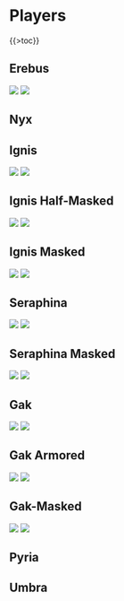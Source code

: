 Players
=======

{{\>toc}}

Erebus
------

![](http://www.xonotic.org/m/uploads/2010/05/1212771690994-500x312.png) ![](http://www.xonotic.org/m/uploads/2010/05/412771687019-500x312.png)

<Insert creative description here>

Nyx
---

<Insert creative description here>

Ignis
-----

![](http://www.xonotic.org/m/uploads/2010/05/1412771695040-500x312.png) ![](http://www.xonotic.org/m/uploads/2010/05/14127716824812-500x312.png)
<Insert creative description here>

Ignis Half-Masked
-----------------

![](http://www.xonotic.org/m/uploads/2010/05/7127716979815-500x312.png) ![](http://www.xonotic.org/m/uploads/2010/05/412771683267-500x312.png)
<Insert creative description here>

Ignis Masked
------------

![](http://www.xonotic.org/m/uploads/2010/05/812771701021-500x312.png) ![](http://www.xonotic.org/m/uploads/2010/05/di-16127716133414-500x312.png)
<Insert creative description here>

Seraphina
---------

![](http://www.xonotic.org/m/uploads/2010/05/9127717046613-500x312.png) ![](http://www.xonotic.org/m/uploads/2010/05/jkeiljtaernnd6oa173c-500x312.png)
<Insert creative description here>

Seraphina Masked
----------------

![](http://www.xonotic.org/m/uploads/2010/05/di-1012771705572-500x312.png) ![](http://www.xonotic.org/m/uploads/2010/05/712771685977-500x312.png)
<Insert creative description here>

Gak
---

![](http://www.xonotic.org/m/uploads/2010/05/10127717119513-500x312.png) ![](http://www.xonotic.org/m/uploads/2010/05/di-15127716149014-500x312.png)

Gak Armored
-----------

![](http://www.xonotic.org/m/uploads/2010/05/1512771715148-500x312.png) ![](http://www.xonotic.org/m/uploads/2010/05/di-212771614895-500x312.png)

Gak-Masked
----------

![](http://www.xonotic.org/m/uploads/2010/05/112771714068-500x312.png) ![](http://www.xonotic.org/m/uploads/2010/05/di-1212771613363-500x312.png)
<Insert creative description here>

Pyria
-----

<Insert creative description here>

Umbra
-----

<Insert creative description here>
